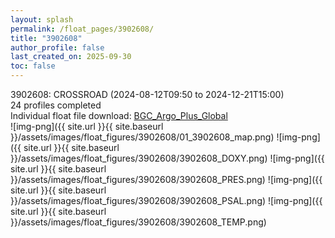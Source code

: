 ```yaml
---
layout: splash
permalink: /float_pages/3902608/
title: "3902608"
author_profile: false
last_created_on: 2025-09-30
toc: false
---
```

 
3902608: CROSSROAD (2024-08-12T09:50 to 2024-12-21T15:00)\
24 profiles completed\
Individual float file download: [BGC_Argo_Plus_Global](https://ftp.soest.hawaii.edu/bgc_argo_plus/Individual_Floats/outliers_removed/3902608_Sprof_processed.nc)\
![img-png]({{ site.url }}{{ site.baseurl }}/assets/images/float_figures/3902608/01_3902608_map.png)
![img-png]({{ site.url }}{{ site.baseurl }}/assets/images/float_figures/3902608/3902608_DOXY.png)
![img-png]({{ site.url }}{{ site.baseurl }}/assets/images/float_figures/3902608/3902608_PRES.png)
![img-png]({{ site.url }}{{ site.baseurl }}/assets/images/float_figures/3902608/3902608_PSAL.png)
![img-png]({{ site.url }}{{ site.baseurl }}/assets/images/float_figures/3902608/3902608_TEMP.png)
